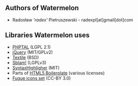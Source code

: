 Authors of Watermelon
-------------------------

* Radosław _'radex'_ Pietruszewski - radexpl[at]gmail[dot]com


Libraries Watermelon uses
-----------------------------

* [PHPTAL](http://phptal.org/) (LGPL 2.1)
* [jQuery](http://jquery.com) (MIT/GPLv2)
* [Textile](http://thresholdstate.com/) (BSD)
* [Sblam!](http://sblam.com) (LGPLv3)
* [SyntaxHighligher](http://alexgorbatchev.com/SyntaxHighlighter/) (MIT)
* Parts of [HTML5 Boilerplate](http://html5boilerplate.com/) (various licenses)
* [Fugue icons set](http://p.yusukekamiyamane.com/icons/search/fugue/) (CC-BY 3.0)
